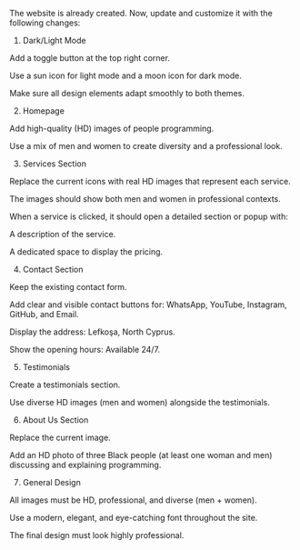 The website is already created. Now, update and customize it with the following changes:

1. Dark/Light Mode

Add a toggle button at the top right corner.

Use a sun icon for light mode and a moon icon for dark mode.

Make sure all design elements adapt smoothly to both themes.



2. Homepage

Add high-quality (HD) images of people programming.

Use a mix of men and women to create diversity and a professional look.



3. Services Section

Replace the current icons with real HD images that represent each service.

The images should show both men and women in professional contexts.

When a service is clicked, it should open a detailed section or popup with:

A description of the service.

A dedicated space to display the pricing.




4. Contact Section

Keep the existing contact form.

Add clear and visible contact buttons for: WhatsApp, YouTube, Instagram, GitHub, and Email.

Display the address: Lefkoşa, North Cyprus.

Show the opening hours: Available 24/7.



5. Testimonials

Create a testimonials section.

Use diverse HD images (men and women) alongside the testimonials.



6. About Us Section

Replace the current image.

Add an HD photo of three Black people (at least one woman and men) discussing and explaining programming.



7. General Design

All images must be HD, professional, and diverse (men + women).

Use a modern, elegant, and eye-catching font throughout the site.

The final design must look highly professional.